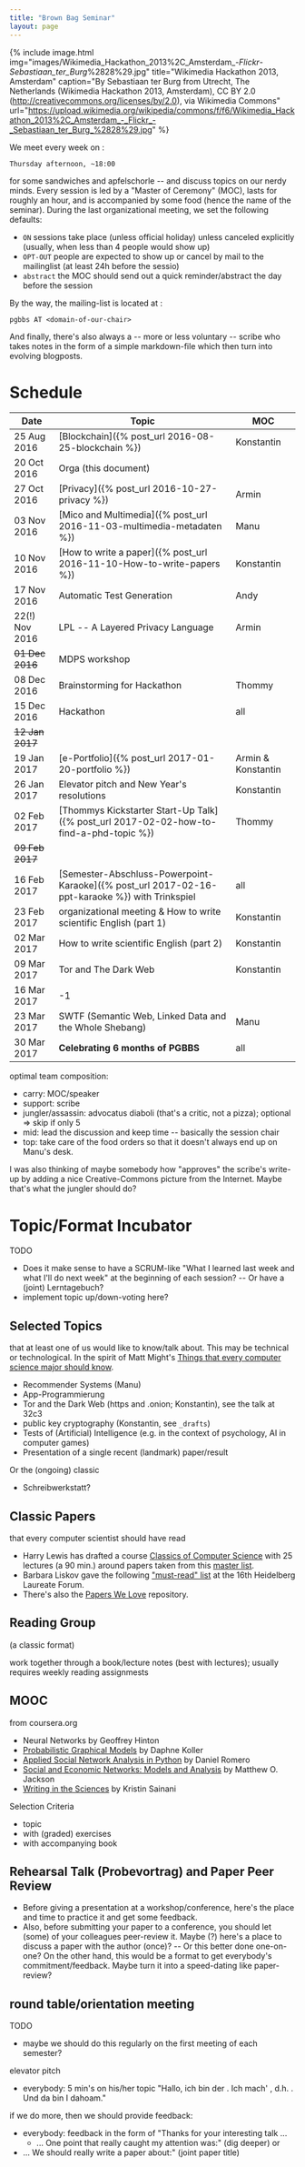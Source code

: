 ```yaml
---
title: "Brown Bag Seminar"
layout: page
---
```


{% include image.html
            img="images/Wikimedia_Hackathon_2013%2C_Amsterdam_-_Flickr_-_Sebastiaan_ter_Burg_%2828%29.jpg"
            title="Wikimedia Hackathon 2013, Amsterdam"
            caption="By Sebastiaan ter Burg from Utrecht, The Netherlands (Wikimedia Hackathon 2013, Amsterdam), CC BY 2.0 (http://creativecommons.org/licenses/by/2.0), via Wikimedia Commons"
            url="https://upload.wikimedia.org/wikipedia/commons/f/f6/Wikimedia_Hackathon_2013%2C_Amsterdam_-_Flickr_-_Sebastiaan_ter_Burg_%2828%29.jpg" %}

We meet every week on :

    Thursday afternoon, ~18:00

for some sandwiches and apfelschorle -- and discuss topics on our
nerdy minds. Every session is led by a "Master of Ceremony" (MOC),
lasts for roughly an hour, and is accompanied by some food (hence the
name of the seminar). During the last organizational meeting, we set
the following defaults:
- `ON` sessions take place (unless official holiday) unless canceled
  explicitly (usually, when less than 4 people would show up)
- `OPT-OUT` people are expected to show up or cancel by mail to the
  mailinglist (at least 24h before the sessio)
- `abstract` the MOC should send out a quick reminder/abstract the day
  before the session

By the way, the mailing-list is located at :

    pgbbs AT <domain-of-our-chair>

And finally, there's also always a -- more or less voluntary
-- scribe who takes notes in the form of a simple markdown-file which
then turn into evolving blogposts.


# Schedule

| Date            | Topic                                                                                          | MOC                |
| ---------       | -----                                                                                          | ---                |
| 25 Aug 2016     | [Blockchain]({% post_url 2016-08-25-blockchain %})                                             | Konstantin         |
| 20 Oct 2016     | Orga (this document)                                                                           |                    |
| 27 Oct 2016     | [Privacy]({% post_url 2016-10-27-privacy %})                                                   | Armin              |
| 03 Nov 2016     | [Mico and Multimedia]({% post_url 2016-11-03-multimedia-metadaten %})                          | Manu               |
| 10 Nov 2016     | [How to write a paper]({% post_url 2016-11-10-How-to-write-papers %})                          | Konstantin         |
| 17 Nov 2016     | Automatic Test Generation                                                                      | Andy               |
| 22(!) Nov 2016  | LPL -- A Layered Privacy Language                                                              | Armin              |
| ~~01 Dec 2016~~ | MDPS workshop                                                                                  |                    |
| 08 Dec 2016     | Brainstorming for Hackathon                                                                    | Thommy             |
| 15 Dec 2016     | Hackathon                                                                                      | all                |
| ~~12 Jan 2017~~ |                                                                                                |                    |
| 19 Jan 2017     | [e-Portfolio]({% post_url 2017-01-20-portfolio %})                                             | Armin & Konstantin |
| 26 Jan 2017     | Elevator pitch and New Year's resolutions                                                      | Konstantin         |
| 02 Feb 2017     | [Thommys Kickstarter Start-Up Talk]({% post_url 2017-02-02-how-to-find-a-phd-topic %})         | Thommy             |
| ~~09 Feb 2017~~ |                                                                                                |                    |
| 16 Feb 2017     | [Semester-Abschluss-Powerpoint-Karaoke]({% post_url 2017-02-16-ppt-karaoke %}) with Trinkspiel | all                |
| 23 Feb 2017     | organizational meeting & How to write scientific English (part 1)                              | Konstantin         |
| 02 Mar 2017     | How to write scientific English (part 2)                                                       | Konstantin         |
| 09 Mar 2017     | Tor and The Dark Web                                                                           | Konstantin         |
| 16 Mar 2017     | -1                                                                                             |                    |
| 23 Mar 2017     | SWTF (Semantic Web, Linked Data and the Whole Shebang)                                         | Manu               |
| 30 Mar 2017     | **Celebrating 6 months of PGBBS**                                                              | all                |

optimal team composition:
- carry: MOC/speaker
- support: scribe
- jungler/assassin: advocatus diaboli (that's a critic, not a pizza);
  optional => skip if only 5
- mid: lead the discussion and keep time -- basically the session
  chair
- top: take care of the food orders so that it doesn't always end up
  on Manu's desk.

I was also thinking of maybe somebody how "approves" the scribe's
write-up by adding a nice Creative-Commons picture from the
Internet. Maybe that's what the jungler should do?

# Topic/Format Incubator

TODO
- Does it make sense to have a SCRUM-like "What I learned last week
  and what I'll do next week" at the beginning of each session? -- Or
  have a (joint) Lerntagebuch?
- implement topic up/down-voting here?

## Selected Topics
that at least one of us would like to know/talk about. This may be
technical or technological. In the spirit of Matt Might's
[Things that every computer science major should
know](http://matt.might.net/articles/what-cs-majors-should-know/).

- Recommender Systems (Manu)
- App-Programmierung
- Tor and the Dark Web (https and .onion; Konstantin), see the talk at 32c3
- public key cryptography (Konstantin, see `_drafts`)
- Tests of (Artificial) Intelligence (e.g. in the context of
  psychology, AI in computer games)
- Presentation of a single recent (landmark) paper/result

Or the (ongoing) classic
- Schreibwerkstatt?

## Classic Papers
that every computer scientist should have read

- Harry Lewis has drafted a course
[Classics of Computer Science](https://harry-lewis.blogspot.de/2016/12/classics-of-computer-science.html?m=0)
with 25 lectures (a 90 min.) around papers taken from this
[master list](https://docs.google.com/spreadsheets/d/1wS6O7-ZoFL7Cfjgt-kdhYxfg0qHdXyzpjJxikiqNPZg/edit#gid=65049622).
- Barbara Liskov gave the following
["must-read" list](http://jpirker.com/hlf16-liskovs-reading-list-for-computer-scientists/)
at the 16th Heidelberg Laureate Forum.
- There's also the [Papers We Love](http://paperswelove.org/)
repository.

## Reading Group
(a classic format)

work together through a book/lecture notes (best with lectures);
usually requires weekly reading assignmests

## MOOC

from coursera.org
- Neural Networks by Geoffrey Hinton
- [Probabilistic Graphical Models](https://www.coursera.org/learn/probabilistic-graphical-models) by Daphne Koller
- [Applied Social Network Analysis in Python](https://www.coursera.org/learn/python-social-network-analysis)
  by Daniel Romero
- [Social and Economic Networks: Models and Analysis](https://www.coursera.org/learn/social-economic-networks)
  by Matthew O. Jackson
- [Writing in the Sciences](http://sciwrite.class.stanford.edu/) by Kristin Sainani

Selection Criteria
- topic
- with (graded) exercises
- with accompanying book

## Rehearsal Talk (Probevortrag) and Paper Peer Review

- Before giving a presentation at a workshop/conference, here's the
  place and time to practice it and get some feedback.
- Also, before submitting your paper to a conference, you should let
  (some) of your colleagues peer-review it. Maybe (?) here's a place
  to discuss a paper with the author (once)? -- Or this better done
  one-on-one? On the other hand, this would be a format to get
  everybody's commitment/feedback. Maybe turn it into a speed-dating
  like paper-review?

## round table/orientation meeting

TODO
- maybe we should do this regularly on the first meeting of each semester?

elevator pitch
- everybody: 5 min's on his/her topic "Hallo, ich bin der <name>. Ich
  mach' <topic>, d.h. <explanation>. Und da bin I dahoam."

if we do more, then we should provide feedback:
- everybody: feedback in the form of "Thanks for your interesting
  talk ...
  - ... One point that really caught my attention was:" (dig deeper)
 or
 - ... We should really write a paper about:" (joint paper title)
